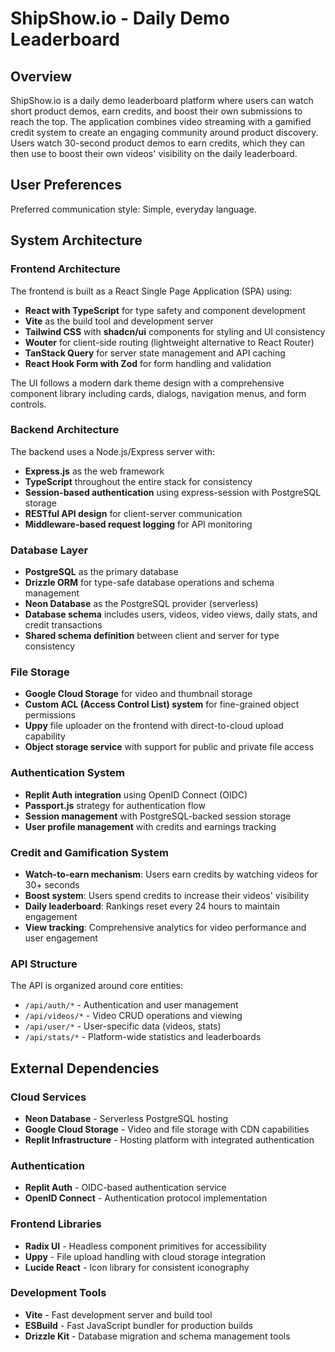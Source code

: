 # ShipShow.io - Daily Demo Leaderboard

## Overview

ShipShow.io is a daily demo leaderboard platform where users can watch short product demos, earn credits, and boost their own submissions to reach the top. The application combines video streaming with a gamified credit system to create an engaging community around product discovery. Users watch 30-second product demos to earn credits, which they can then use to boost their own videos' visibility on the daily leaderboard.

## User Preferences

Preferred communication style: Simple, everyday language.

## System Architecture

### Frontend Architecture
The frontend is built as a React Single Page Application (SPA) using:
- **React with TypeScript** for type safety and component development
- **Vite** as the build tool and development server
- **Tailwind CSS** with **shadcn/ui** components for styling and UI consistency
- **Wouter** for client-side routing (lightweight alternative to React Router)
- **TanStack Query** for server state management and API caching
- **React Hook Form with Zod** for form handling and validation

The UI follows a modern dark theme design with a comprehensive component library including cards, dialogs, navigation menus, and form controls.

### Backend Architecture
The backend uses a Node.js/Express server with:
- **Express.js** as the web framework
- **TypeScript** throughout the entire stack for consistency
- **Session-based authentication** using express-session with PostgreSQL storage
- **RESTful API design** for client-server communication
- **Middleware-based request logging** for API monitoring

### Database Layer
- **PostgreSQL** as the primary database
- **Drizzle ORM** for type-safe database operations and schema management
- **Neon Database** as the PostgreSQL provider (serverless)
- **Database schema** includes users, videos, video views, daily stats, and credit transactions
- **Shared schema definition** between client and server for type consistency

### File Storage
- **Google Cloud Storage** for video and thumbnail storage
- **Custom ACL (Access Control List) system** for fine-grained object permissions
- **Uppy** file uploader on the frontend with direct-to-cloud upload capability
- **Object storage service** with support for public and private file access

### Authentication System
- **Replit Auth integration** using OpenID Connect (OIDC)
- **Passport.js** strategy for authentication flow
- **Session management** with PostgreSQL-backed session storage
- **User profile management** with credits and earnings tracking

### Credit and Gamification System
- **Watch-to-earn mechanism**: Users earn credits by watching videos for 30+ seconds
- **Boost system**: Users spend credits to increase their videos' visibility
- **Daily leaderboard**: Rankings reset every 24 hours to maintain engagement
- **View tracking**: Comprehensive analytics for video performance and user engagement

### API Structure
The API is organized around core entities:
- `/api/auth/*` - Authentication and user management
- `/api/videos/*` - Video CRUD operations and viewing
- `/api/user/*` - User-specific data (videos, stats)
- `/api/stats/*` - Platform-wide statistics and leaderboards

## External Dependencies

### Cloud Services
- **Neon Database** - Serverless PostgreSQL hosting
- **Google Cloud Storage** - Video and file storage with CDN capabilities
- **Replit Infrastructure** - Hosting platform with integrated authentication

### Authentication
- **Replit Auth** - OIDC-based authentication service
- **OpenID Connect** - Authentication protocol implementation

### Frontend Libraries
- **Radix UI** - Headless component primitives for accessibility
- **Uppy** - File upload handling with cloud storage integration
- **Lucide React** - Icon library for consistent iconography

### Development Tools
- **Vite** - Fast development server and build tool
- **ESBuild** - Fast JavaScript bundler for production builds
- **Drizzle Kit** - Database migration and schema management tools